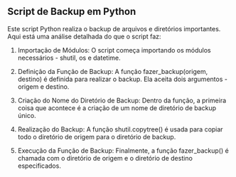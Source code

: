 ## Script de Backup em Python

Este script Python realiza o backup de arquivos e diretórios importantes. Aqui está uma análise detalhada do que o script faz:

1. Importação de Módulos: O script começa importando os módulos necessários - shutil, os e datetime.

2. Definição da Função de Backup: A função fazer_backup(origem, destino) é definida para realizar o backup. Ela aceita dois argumentos - origem e destino.

3. Criação do Nome do Diretório de Backup: Dentro da função, a primeira coisa que acontece é a criação de um nome de diretório de backup único.

4. Realização do Backup: A função shutil.copytree() é usada para copiar todo o diretório de origem para o diretório de backup.

5. Execução da Função de Backup: Finalmente, a função fazer_backup() é chamada com o diretório de origem e o diretório de destino especificados.

